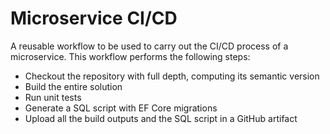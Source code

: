 # Microservice CI/CD

A reusable workflow to be used to carry out the CI/CD process of a microservice.
This workflow performs the following steps:

* Checkout the repository with full depth, computing its semantic version
* Build the entire solution
* Run unit tests
* Generate a SQL script with EF Core migrations
* Upload all the build outputs and the SQL script in a GitHub artifact